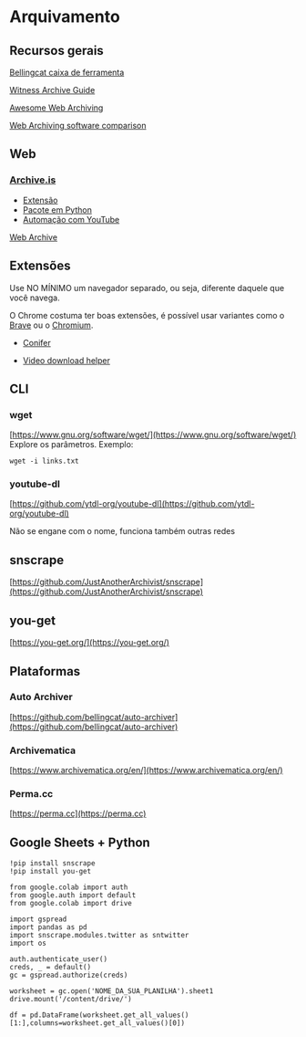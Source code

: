 # Arquivamento

## Recursos gerais
[Bellingcat caixa de ferramenta](https://docs.google.com/spreadsheets/d/18rtqh8EG2q1xBo2cLNyhIDuK9jrPGwYr9DI2UncoqJQ/edit#gid=1720404390)

[Witness Archive Guide](https://archiving.witness.org/archive-guide/)

[Awesome Web Archiving](https://github.com/iipc/awesome-web-archiving)

[Web Archiving software comparison](https://docs.google.com/spreadsheets/d/1FqxwaZnIhhQ7jDCC-W64NMRf5rDeh2Shx3u01MsBmTQ/edit#gid=0)

## Web
### [Archive.is](https://archive.is)
- [Extensão](https://addons.mozilla.org/en-GB/firefox/addon/wayback-machine_new/) 
- [Pacote em Python](https://github.com/akamhy/waybackpy)
- [Automação com YouTube](https://github.com/bibanon/tubeup)

[Web Archive](https://web.archive.org/)

## Extensões
Use NO MÍNIMO um navegador separado, ou seja, diferente daquele que você navega. 

O Chrome costuma ter boas extensões, é possível usar variantes como o [Brave](https://brave.com/) ou o [Chromium](https://www.chromium.org/chromium-projects/).

- [Conifer](https://conifer.rhizome.org/)

- [Video download helper](https://www.downloadhelper.net/)

## CLI
### wget
[https://www.gnu.org/software/wget/](https://www.gnu.org/software/wget/)
Explore os parâmetros. Exemplo:

`wget -i links.txt`

### youtube-dl
[https://github.com/ytdl-org/youtube-dl](https://github.com/ytdl-org/youtube-dl)

Não se engane com o nome, funciona também outras redes

## snscrape
[https://github.com/JustAnotherArchivist/snscrape](https://github.com/JustAnotherArchivist/snscrape)

## you-get
[https://you-get.org/](https://you-get.org/)


## Plataformas
### Auto Archiver
[https://github.com/bellingcat/auto-archiver](https://github.com/bellingcat/auto-archiver)

### Archivematica
[https://www.archivematica.org/en/](https://www.archivematica.org/en/)

### Perma.cc
[https://perma.cc](https://perma.cc)

## Google Sheets + Python

```
!pip install snscrape
!pip install you-get

from google.colab import auth
from google.auth import default
from google.colab import drive

import gspread
import pandas as pd
import snscrape.modules.twitter as sntwitter
import os

auth.authenticate_user()
creds, _ = default()
gc = gspread.authorize(creds)

worksheet = gc.open('NOME_DA_SUA_PLANILHA').sheet1
drive.mount('/content/drive/')

df = pd.DataFrame(worksheet.get_all_values()[1:],columns=worksheet.get_all_values()[0])

```
